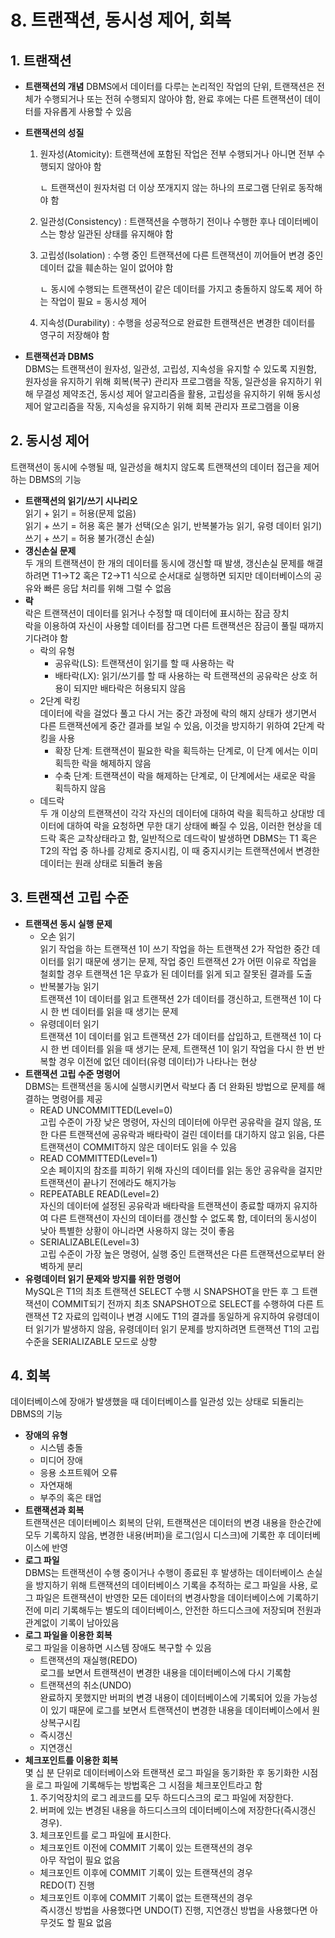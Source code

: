 # 8. 트랜잭션, 동시성 제어, 회복

## 1. 트랜잭션

- **트랜잭션의 개념**
  DBMS에서 데이터를 다루는 논리적인 작업의 단위, 트랜잭션은 전체가 수행되거나 또는 전혀 수행되지 않아야 함, 완료 후에는 다른 트랜잭션이 데이터를 자유롭게 사용할 수 있음
- **트랜잭션의 성질**

  1. 원자성(Atomicity): 트랜잭션에 포함된 작업은 전부 수행되거나 아니면 전부 수행되지 않아야 함

     ㄴ 트랜잭션이 원자처럼 더 이상 쪼개지지 않는 하나의 프로그램 단위로 동작해야 함

  2. 일관성(Consistency) : 트랜잭션을 수행하기 전이나 수행한 후나 데이터베이스는 항상 일관된 상태를 유지해야 함
  3. 고립성(Isolation) : 수행 중인 트랜잭션에 다른 트랜잭션이 끼어들어 변경 중인 데이터 값을 훼손하는 일이 없어야 함

     ㄴ 동시에 수행되는 트랜잭션이 같은 데이터를 가지고 충돌하지 않도록 제어 하는 작업이 필요 = 동시성 제어

  4. 지속성(Durability) : 수행을 성공적으로 완료한 트랜잭션은 변경한 데이터를 영구히 저장해야 함

- **트랜잭션과 DBMS**  
  DBMS는 트랜잭션이 원자성, 일관성, 고립성, 지속성을 유지할 수 있도록 지원함, 원자성을 유지하기 위해 회복(복구) 관리자 프로그램을 작동, 일관성을 유지하기 위해 무결성 제약조건, 동시성 제어 알고리즘을 활용, 고립성을 유지하기 위해 동시성 제어 알고리즘을 작동, 지속성을 유지하기 위해 회복 관리자 프로그램을 이용

## 2. 동시성 제어

트랜잭션이 동시에 수행될 때, 일관성을 해치지 않도록 트랜잭션의 데이터 접근을 제어하는 DBMS의 기능

- **트랜잭션의 읽기/쓰기 시나리오**  
  읽기 + 읽기 = 허용(문제 없음)  
  읽기 + 쓰기 = 허용 혹은 불가 선택(오손 읽기, 반복불가능 읽기, 유령 데이터 읽기)  
  쓰기 + 쓰기 = 허용 불가(갱신 손실)
- **갱신손실 문제**  
  두 개의 트랜잭션이 한 개의 데이터를 동시에 갱신할 때 발생, 갱신손실 문제를 해결하려면 T1→T2 혹은 T2→T1 식으로 순서대로 실행하면 되지만 데이터베이스의 공유와 빠른 응답 처리를 위해 그럴 수 없음
- **락**  
  락은 트랜잭션이 데이터를 읽거나 수정할 때 데이터에 표시하는 잠금 장치  
  락을 이용하여 자신이 사용할 데이터를 잠그면 다른 트랜잭션은 잠금이 풀릴 때까지 기다려야 함
  - 락의 유형
    - 공유락(LS): 트랜잭션이 읽기를 할 때 사용하는 락
    - 배타락(LX): 읽기/쓰기를 할 때 사용하는 락
      트랜잭션의 공유락은 상호 허용이 되지만 배타락은 허용되지 않음
  - 2단계 락킹  
    데이터에 락을 걸었다 풀고 다시 거는 중간 과정에 락의 해지 상태가 생기면서 다른 트랜잭션에게 중간 결과를 보일 수 있음, 이것을 방지하기 위하여 2단계 락킹을 사용
    - 확장 단계: 트랜잭션이 필요한 락을 획득하는 단계로, 이 단계 에서는 이미 획득한 락을 해제하지 않음
    - 수축 단계: 트랜잭션이 락을 해제하는 단계로, 이 단계에서는 새로운 락을 획득하지 않음
  - 데드락  
    두 개 이상의 트랜잭션이 각각 자신의 데이터에 대하여 락을 획득하고 상대방 데이터에 대하여 락을 요청하면 무한 대기 상태에 빠질 수 있음, 이러한 현상을 데드락 혹은 교착상태라고 함, 일반적으로 데드락이 발생하면 DBMS는 T1 혹은 T2의 작업 중 하나를 강제로 중지시킴, 이 때 중지시키는 트랜잭션에서 변경한 데이터는 원래 상태로 되돌려 놓음

## 3. 트랜잭션 고립 수준

- **트랜잭션 동시 실행 문제**
  - 오손 읽기  
    읽기 작업을 하는 트랜잭션 1이 쓰기 작업을 하는 트랜잭션 2가 작업한 중간 데이터를 읽기 때문에 생기는 문제, 작업 중인 트랜잭션 2가 어떤 이유로 작업을 철회할 경우 트랜잭션 1은 무효가 된 데이터를 읽게 되고 잘못된 결과를 도출
  - 반복불가능 읽기  
    트랜잭션 1이 데이터를 읽고 트랜잭션 2가 데이터를 갱신하고, 트랜잭션 1이 다시 한 번 데이터를 읽을 때 생기는 문제
  - 유령데이터 읽기  
    트랜잭션 1이 데이터를 읽고 트랜잭션 2가 데이터를 삽입하고, 트랜잭션 1이 다시 한 번 데이터를 읽을 때 생기는 문제, 트랜잭션 1이 읽기 작업을 다시 한 번 반복할 경우 이전에 없던 데이터(유령 데이터)가 나타나는 현상
- **트랜잭션 고립 수준 명령어**  
  DBMS는 트랜잭션을 동시에 실행시키면서 락보다 좀 더 완화된 방법으로 문제를 해결하는 명령어를 제공
  - READ UNCOMMITTED(Level=0)  
    고립 수준이 가장 낮은 명령어, 자신의 데이터에 아무런 공유락을 걸지 않음, 또한 다른 트랜잭션에 공유락과 배타락이 걸린 데이터를 대기하지 않고 읽음, 다른 트랜잭션이 COMMIT하지 않은 데이터도 읽을 수 있음
  - READ COMMITTED(Level=1)  
    오손 페이지의 참조를 피하기 위해 자신의 데이터를 읽는 동안 공유락을 걸지만 트랜잭션이 끝나기 전에라도 해지가능
  - REPEATABLE READ(Level=2)  
    자신의 데이터에 설정된 공유락과 배타락을 트랜잭션이 종료할 때까지 유지하여 다른 트랜잭션이 자신의 데이터를 갱신할 수 없도록 함, 데이터의 동시성이 낮아 특별한 상황이 아니라면 사용하지 않는 것이 좋음
  - SERIALIZABLE(Level=3)  
    고립 수준이 가장 높은 명령어, 실행 중인 트랜잭션은 다른 트랜잭션으로부터 완벽하게 분리
- **유령데이터 읽기 문제와 방지를 위한 명령어**  
  MySQL은 T1의 최초 트랜잭션 SELECT 수행 시 SNAPSHOT을 만든 후 그 트랜잭션이 COMMIT되기 전까지 최초 SNAPSHOT으로 SELECT를 수행하여 다른 트랜잭션 T2 자료의 입력이나 변경 시에도 T1의 결과를 동일하게 유지하여 유령데이터 읽기가 발생하지 않음, 유령데이터 읽기 문제를 방지하려면 트랜잭션 T1의 고립 수준을 SERIALIZABLE 모드로 상향

## 4. 회복

데이터베이스에 장애가 발생했을 때 데이터베이스를 일관성 있는 상태로 되돌리는 DBMS의 기능

- **장애의 유형**
  - 시스템 충돌
  - 미디어 장애
  - 응용 소프트웨어 오류
  - 자연재해
  - 부주의 혹은 태업
- **트랜잭션과 회복**  
  트랜잭션은 데이터베이스 회복의 단위, 트랜잭션은 데이터의 변경 내용을 한순간에 모두 기록하지 않음, 변경한 내용(버퍼)을 로그(임시 디스크)에 기록한 후 데이터베이스에 반영
- **로그 파일**  
  DBMS는 트랜잭션이 수행 중이거나 수행이 종료된 후 발생하는 데이터베이스 손실을 방지하기 위해 트랜잭션의 데이터베이스 기록을 추적하는 로그 파일을 사용, 로그 파일은 트랜잭션이 반영한 모든 데이터의 변경사항을 데이터베이스에 기록하기 전에 미리 기록해두는 별도의 데이터베이스, 안전한 하드디스크에 저장되며 전원과 관계없이 기록이 남아있음
- **로그 파일을 이용한 회복**  
  로그 파일을 이용하면 시스템 장애도 복구할 수 있음
  - 트랜잭션의 재실행(REDO)  
    로그를 보면서 트랜잭션이 변경한 내용을 데이터베이스에 다시 기록함
  - 트랜잭션의 취소(UNDO)  
    완료하지 못했지만 버퍼의 변경 내용이 데이터베이스에 기록되어 있을 가능성이 있기 때문에 로그를 보면서 트랜잭션이 변경한 내용을 데이터베이스에서 원상복구시킴
  - 즉시갱신
  - 지연갱신
- **체크포인트를 이용한 회복**  
  몇 십 분 단위로 데이터베이스와 트랜잭션 로그 파일을 동기화한 후 동기화한 시점을 로그 파일에 기록해두는 방법혹은 그 시점을 체크포인트라고 함
  1. 주기억장치의 로그 레코드를 모두 하드디스크의 로그 파일에 저장한다.
  2. 버퍼에 있는 변경된 내용을 하드디스크의 데이터베이스에 저장한다(즉시갱신 경우).
  3. 체크포인트를 로그 파일에 표시한다.
  - 체크포인트 이전에 COMMIT 기록이 있는 트랜잭션의 경우  
    아무 작업이 필요 없음
  - 체크포인트 이후에 COMMIT 기록이 있는 트랜잭션의 경우  
    REDO(T) 진행
  - 체크포인트 이후에 COMMIT 기록이 없는 트랜잭션의 경우  
    즉시갱신 방법을 사용했다면 UNDO(T) 진행, 지연갱신 방법을 사용했다면 아무것도 할 필요 없음
